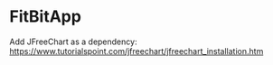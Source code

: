 # FitBitApp

Add JFreeChart as a dependency: https://www.tutorialspoint.com/jfreechart/jfreechart_installation.htm
